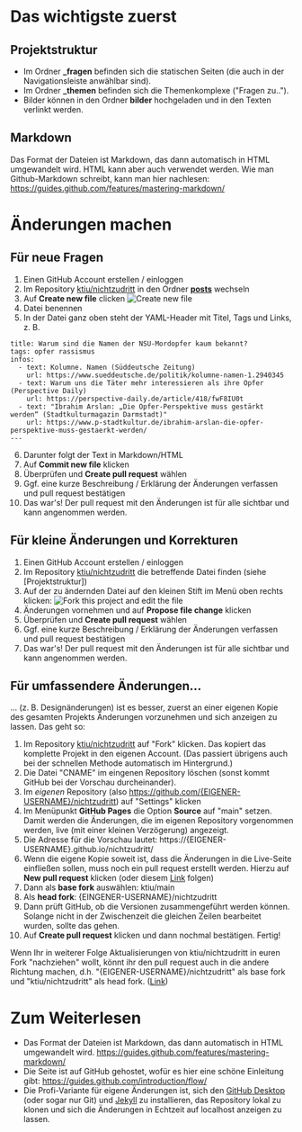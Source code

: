 # Das wichtigste zuerst

## Projektstruktur

- Im Ordner **\_fragen** befinden sich die statischen Seiten (die auch in der Navigationsleiste anwählbar sind).
- Im Ordner **\_themen** befinden sich die Themenkomplexe ("Fragen zu..").
- Bilder können in den Ordner **bilder** hochgeladen und in den Texten verlinkt werden.

## Markdown

Das Format der Dateien ist Markdown, das dann automatisch in HTML umgewandelt wird.
HTML kann aber auch verwendet werden.
Wie man Github-Markdown schreibt, kann man hier nachlesen:
https://guides.github.com/features/mastering-markdown/

# Änderungen machen

## Für neue Fragen

1. Einen GitHub Account erstellen / einloggen
1. Im Repository [ktiu/nichtzudritt][1] in den Ordner **[posts][2]** wechseln
2. Auf **Create new file** clicken
![Create new file][image-2]
4. Datei benennen 
5. In der Datei ganz oben steht der YAML-Header mit Titel, Tags und Links, z. B.
```
title: Warum sind die Namen der NSU-Mordopfer kaum bekannt?
tags: opfer rassismus
infos:
  - text: Kolumne. Namen (Süddeutsche Zeitung)
    url: https://www.sueddeutsche.de/politik/kolumne-namen-1.2940345
  - text: Warum uns die Täter mehr interessieren als ihre Opfer (Perspective Daily)
    url: https://perspective-daily.de/article/418/fwF8IU0t
  - text: "Ibrahim Arslan: „Die Opfer-Perspektive muss gestärkt werden“ (Stadtkulturmagazin Darmstadt)"
    url: https://www.p-stadtkultur.de/ibrahim-arslan-die-opfer-perspektive-muss-gestaerkt-werden/
---
```
6. Darunter folgt der Text in Markdown/HTML
3. Auf **Commit new file** klicken
4. Überprüfen und **Create pull request** wählen
5. Ggf. eine kurze Beschreibung / Erklärung der Änderungen verfassen und pull request bestätigen
6. Das war's! Der pull request mit den Änderungen ist für alle sichtbar und kann angenommen werden.

## Für kleine Änderungen und Korrekturen

1. Einen GitHub Account erstellen / einloggen
1. Im Repository [ktiu/nichtzudritt][1] die betreffende Datei finden (siehe [Projektstruktur])
2. Auf der zu ändernden Datei auf den kleinen Stift im Menü oben rechts klicken:
![Fork this project and edit the file][image-1]
3. Änderungen vornehmen und auf **Propose file change** klicken
4. Überprüfen und **Create pull request** wählen
5. Ggf. eine kurze Beschreibung / Erklärung der Änderungen verfassen und pull request bestätigen
6. Das war's! Der pull request mit den Änderungen ist für alle sichtbar und kann angenommen werden.

## Für umfassendere Änderungen...

... (z. B. Designänderungen) ist es besser, zuerst an einer eigenen Kopie des gesamten Projekts Änderungen vorzunehmen und sich anzeigen zu lassen. Das geht so:

1. Im Repository [ktiu/nichtzudritt][1] auf "Fork" klicken. Das kopiert das komplette Projekt in den eigenen Account. (Das passiert übrigens auch bei der schnellen Methode automatisch im Hintergrund.)
1. Die Datei "CNAME" im eingenen Repository löschen (sonst kommt GitHub bei der Vorschau durcheinander).
1. Im *eigenen* Repository (also https://github.com/{EIGENER-USERNAME}/nichtzudritt) auf "Settings" klicken
2. Im Menüpunkt **GitHub Pages** die Option **Source** auf "main" setzen. Damit werden die Änderungen, die im eigenen Repository vorgenommen werden, live (mit einer kleinen Verzögerung) angezeigt.
3. Die Adresse für die Vorschau lautet: https://{EIGENER-USERNAME}.github.io/nichtzudritt/
4. Wenn die eigene Kopie soweit ist, dass die Änderungen in die Live-Seite einfließen sollen, muss noch ein pull request erstellt werden. Hierzu auf **New pull request** klicken (oder diesem [Link](../../compare/ktiu:main...main) folgen)
5. Dann als **base fork** auswählen: ktiu/main
6. Als **head fork**: {EINGENER-USERNAME}/nichtzudritt
7. Dann prüft GitHub, ob die Versionen zusammengeführt werden können. Solange nicht in der Zwischenzeit die gleichen Zeilen bearbeitet wurden, sollte das gehen.
8. Auf **Create pull request** klicken und dann nochmal bestätigen. Fertig!

Wenn Ihr in weiterer Folge Aktualisierungen von ktiu/nichtzudritt in euren Fork "nachziehen" wollt, könnt ihr den pull request auch in die andere Richtung machen, d.h. "{EIGENER-USERNAME}/nichtzudritt" als base fork und "ktiu/nichtzudritt" als head fork. ([Link](../../compare/main...ktiu:main))

# Zum Weiterlesen

- Das Format der Dateien ist Markdown, das dann automatisch in HTML umgewandelt wird. https://guides.github.com/features/mastering-markdown/
- Die Seite ist auf GitHub gehostet, wofür es hier eine schöne Einleitung gibt: https://guides.github.com/introduction/flow/
- Die Profi-Variante für eigene Änderungen ist, sich den [GitHub Desktop][5] (oder sogar nur Git) und [Jekyll][6] zu installieren, das Repository lokal zu klonen und sich die Änderungen in Echtzeit auf localhost anzeigen zu lassen.

[1]:	https://github.com/ktiu/nichtzudritt
[2]:	https://github.com/ktiu/nichtzudritt/tree/main/_fragen
[5]:	https://desktop.github.com/
[6]:	https://jekyllrb.com

[image-1]:	https://raw.githubusercontent.com/ktiu/nichtzudritt/main/bilder/tutorial/fork_and_edit.png
[image-2]:	https://raw.githubusercontent.com/ktiu/nichtzudritt/main/bilder/tutorial/create_new_file.png
